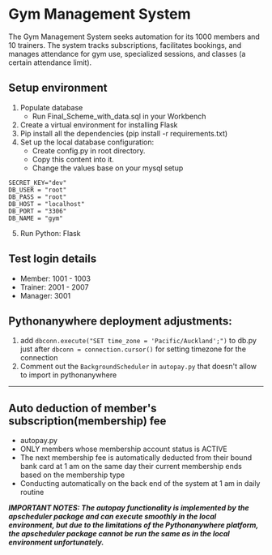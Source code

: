 # Gym Management System
The Gym Management System seeks automation for its 1000 members and 10 trainers. The system tracks subscriptions, facilitates bookings, and manages attendance for gym use, specialized sessions, and classes (a certain attendance limit).

## Setup environment

1. Populate database
    * Run Final_Scheme_with_data.sql in your Workbench
2. Create a virtual environment for installing Flask
3. Pip install all the dependencies (pip install -r requirements.txt)
4. Set up the local database configuration:
    * Create config.py in root directory.
    * Copy this content into it.
    * Change the values base on your mysql setup
```
SECRET_KEY="dev"
DB_USER = "root"
DB_PASS = "root"
DB_HOST = "localhost"
DB_PORT = "3306"
DB_NAME = "gym"
```
5. Run Python: Flask

## Test login details
* Member: 1001 - 1003
* Trainer: 2001 - 2007
* Manager: 3001

## Pythonanywhere deployment adjustments:
1. add `dbconn.execute("SET time_zone = 'Pacific/Auckland';")` to db.py just after `dbconn = connection.cursor()` for setting timezone for the connection
2. Comment out the `BackgroundScheduler` in `autopay.py` that doesn't allow to import in pythonanywhere


--- 
## Auto deduction of member's subscription(membership) fee 
 
* autopay.py
* ONLY members whose membership account status is ACTIVE
* The next membership fee is automatically deducted from their bound bank card at 1 am on the same day their current membership ends based on the membership type
* Conducting automatically on the back end of the system at 1 am in daily routine

***IMPORTANT NOTES: The autopay functionality is implemented by the apscheduler package and can execute smoothly in the local environment, but due to the limitations of the Pythonanywhere platform, the apscheduler package cannot be run the same as in the local environment unfortunately.***
